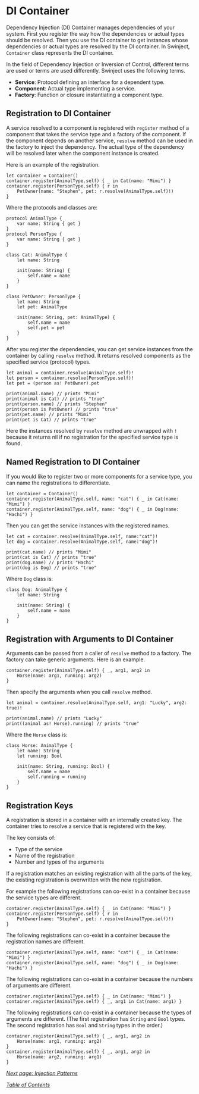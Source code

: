 # DI Container

Dependency Injection (DI) Container manages dependencies of your system. First you register the way how the dependencies or actual types should be resolved. Then you use the DI container to get instances whose dependencies or actual types are resolved by the DI container. In Swinject, `Container` class represents the DI container.

In the field of Dependency Injection or Inversion of Control, different terms are used or terms are used differently. Swinject uses the following terms.

* **Service**: Protocol defining an interface for a dependent type.
* **Component**: Actual type implementing a service.
* **Factory**: Function or closure instantiating a component type.

## Registration to DI Container

A service resolved to a component is registered with `register` method of a component that takes the service type and a factory of the component. If the component depends on another service, `resolve` method can be used in the factory to inject the dependency. The actual type of the dependency will be resolved later when the component instance is created.

Here is an example of the registration.

    let container = Container()
    container.register(AnimalType.self) { _ in Cat(name: "Mimi") }
    container.register(PersonType.self) { r in
        PetOwner(name: "Stephen", pet: r.resolve(AnimalType.self)!)
    }

Where the protocols and classes are:

    protocol AnimalType {
        var name: String { get }
    }
    protocol PersonType {
        var name: String { get }
    }

    class Cat: AnimalType {
        let name: String

        init(name: String) {
            self.name = name
        }
    }

    class PetOwner: PersonType {
        let name: String
        let pet: AnimalType

        init(name: String, pet: AnimalType) {
            self.name = name
            self.pet = pet
        }
    }

After you register the dependencies, you can get service instances from the container by calling `resolve` method. It returns resolved components as the specified service (protocol) types.

    let animal = container.resolve(AnimalType.self)!
    let person = container.resolve(PersonType.self)!
    let pet = (person as! PetOwner).pet

    print(animal.name) // prints "Mimi"
    print(animal is Cat) // prints "true"
    print(person.name) // prints "Stephen"
    print(person is PetOwner) // prints "true"
    print(pet.name) // prints "Mimi"
    print(pet is Cat) // prints "true"

Here the instances resolved by `resolve` method are unwrapped with `!` because it returns nil if no registration for the specified service type is found.

## Named Registration to DI Container

If you would like to register two or more components for a service type, you can name the registrations to differentiate.

    let container = Container()
    container.register(AnimalType.self, name: "cat") { _ in Cat(name: "Mimi") }
    container.register(AnimalType.self, name: "dog") { _ in Dog(name: "Hachi") }

Then you can get the service instances with the registered names.

    let cat = container.resolve(AnimalType.self, name:"cat")!
    let dog = container.resolve(AnimalType.self, name:"dog")!

    print(cat.name) // prints "Mimi"
    print(cat is Cat) // prints "true"
    print(dog.name) // prints "Hachi"
    print(dog is Dog) // prints "true"

Where `Dog` class is:

    class Dog: AnimalType {
        let name: String

        init(name: String) {
            self.name = name
        }
    }

## Registration with Arguments to DI Container

Arguments can be passed from a caller of `resolve` method to a factory. The factory can take generic arguments. Here is an example.

    container.register(AnimalType.self) { _, arg1, arg2 in
        Horse(name: arg1, running: arg2)
    }

Then specify the arguments when you call `resolve` method.

    let animal = container.resolve(AnimalType.self, arg1: "Lucky", arg2: true)!

    print(animal.name) // prints "Lucky"
    print((animal as! Horse).running) // prints "true"

Where the `Horse` class is:

    class Horse: AnimalType {
        let name: String
        let running: Bool

        init(name: String, running: Bool) {
            self.name = name
            self.running = running
        }
    }

## Registration Keys

A registration is stored in a container with an internally created key. The container tries to resolve a service that is registered with the key.

The key consists of:

* Type of the service
* Name of the registration
* Number and types of the arguments

If a registration matches an existing registration with all the parts of the key, the existing registration is overwritten with the new registration.

For example the following registrations can co-exist in a container because the service types are different.

    container.register(AnimalType.self) { _ in Cat(name: "Mimi") }
    container.register(PersonType.self) { r in
        PetOwner(name: "Stephen", pet: r.resolve(AnimalType.self)!)
    }

The following registrations can co-exist in a container because the registration names are different.

    container.register(AnimalType.self, name: "cat") { _ in Cat(name: "Mimi") }
    container.register(AnimalType.self, name: "dog") { _ in Dog(name: "Hachi") }

The following registrations can co-exist in a container because the numbers of arguments are different.

    container.register(AnimalType.self) { _ in Cat(name: "Mimi") }
    container.register(AnimalType.self) { _, arg1 in Cat(name: arg1) }

The following registrations can co-exist in a container because the types of arguments are different. (The first registration has `String` and `Bool` types. The second registration has `Bool` and `String` types in the order.)

    container.register(AnimalType.self) { _, arg1, arg2 in
        Horse(name: arg1, running: arg2)
    }
    container.register(AnimalType.self) { _, arg1, arg2 in
        Horse(name: arg2, running: arg1)
    }

_[Next page: Injection Patterns](InjectionPatterns.md)_

_[Table of Contents](README.md)_
